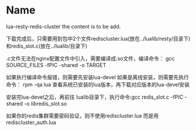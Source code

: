 Name
====

lua-resty-redis-cluster
the content is to be add.

下载完成后，只需要用到包中2个文件rediscluster.lua(放在../lualib/resty/目录下)和redis_slot.c(放在../lualib/目录下)

.c文件无法在nginx配置文件中引入，需要编译成.so文件，编译命令： gcc SOURCE_FILES -fPIC -shared -o TARGET

如果执行编译命令报错，则需要先安装lua-devel
如果是离线安装，则需要先执行命令： rpm -qa lua  查看系统已安装的lua版本，再下载对应版本的lua-devel安装

安装完lua-devel之后，再前往 lualib目录下，执行命令:gcc redis_slot.c -fPIC -shared -o libredis_slot.so


如果你的redis集群需要密码验证，则不使用rediscluster.lua 而是用 rediscluster_auth.lua
